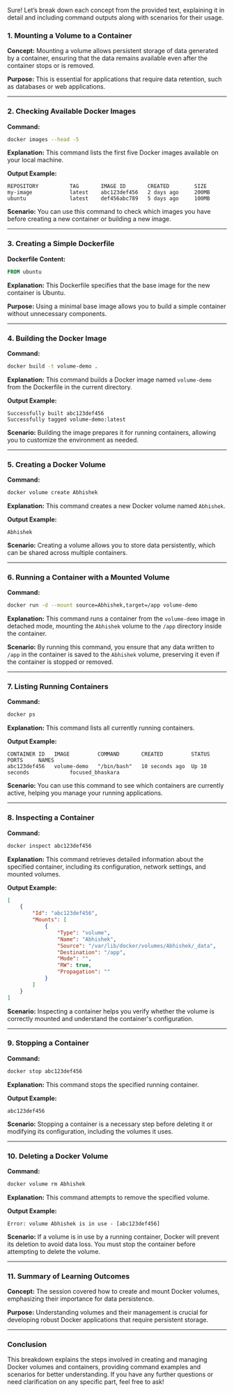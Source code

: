 Sure! Let’s break down each concept from the provided text, explaining it in detail and including command outputs along with scenarios for their usage.

### 1. Mounting a Volume to a Container

**Concept:**
Mounting a volume allows persistent storage of data generated by a container, ensuring that the data remains available even after the container stops or is removed.

**Purpose:**
This is essential for applications that require data retention, such as databases or web applications.

---

### 2. Checking Available Docker Images

**Command:**
```bash
docker images --head -5
```

**Explanation:**
This command lists the first five Docker images available on your local machine.

**Output Example:**
```
REPOSITORY          TAG       IMAGE ID       CREATED        SIZE
my-image            latest    abc123def456   2 days ago     200MB
ubuntu              latest    def456abc789   5 days ago     100MB
```

**Scenario:**
You can use this command to check which images you have before creating a new container or building a new image.

---

### 3. Creating a Simple Dockerfile

**Dockerfile Content:**
```dockerfile
FROM ubuntu
```

**Explanation:**
This Dockerfile specifies that the base image for the new container is Ubuntu.

**Purpose:**
Using a minimal base image allows you to build a simple container without unnecessary components.

---

### 4. Building the Docker Image

**Command:**
```bash
docker build -t volume-demo .
```

**Explanation:**
This command builds a Docker image named `volume-demo` from the Dockerfile in the current directory.

**Output Example:**
```
Successfully built abc123def456
Successfully tagged volume-demo:latest
```

**Scenario:**
Building the image prepares it for running containers, allowing you to customize the environment as needed.

---

### 5. Creating a Docker Volume

**Command:**
```bash
docker volume create Abhishek
```

**Explanation:**
This command creates a new Docker volume named `Abhishek`.

**Output Example:**
```
Abhishek
```

**Scenario:**
Creating a volume allows you to store data persistently, which can be shared across multiple containers.

---

### 6. Running a Container with a Mounted Volume

**Command:**
```bash
docker run -d --mount source=Abhishek,target=/app volume-demo
```

**Explanation:**
This command runs a container from the `volume-demo` image in detached mode, mounting the `Abhishek` volume to the `/app` directory inside the container.

**Scenario:**
By running this command, you ensure that any data written to `/app` in the container is saved to the `Abhishek` volume, preserving it even if the container is stopped or removed.

---

### 7. Listing Running Containers

**Command:**
```bash
docker ps
```

**Explanation:**
This command lists all currently running containers.

**Output Example:**
```
CONTAINER ID   IMAGE         COMMAND       CREATED         STATUS         PORTS     NAMES
abc123def456   volume-demo   "/bin/bash"   10 seconds ago  Up 10 seconds             focused_bhaskara
```

**Scenario:**
You can use this command to see which containers are currently active, helping you manage your running applications.

---

### 8. Inspecting a Container

**Command:**
```bash
docker inspect abc123def456
```

**Explanation:**
This command retrieves detailed information about the specified container, including its configuration, network settings, and mounted volumes.

**Output Example:**
```json
[
    {
        "Id": "abc123def456",
        "Mounts": [
            {
                "Type": "volume",
                "Name": "Abhishek",
                "Source": "/var/lib/docker/volumes/Abhishek/_data",
                "Destination": "/app",
                "Mode": "",
                "RW": true,
                "Propagation": ""
            }
        ]
    }
]
```

**Scenario:**
Inspecting a container helps you verify whether the volume is correctly mounted and understand the container's configuration.

---

### 9. Stopping a Container

**Command:**
```bash
docker stop abc123def456
```

**Explanation:**
This command stops the specified running container.

**Output Example:**
```
abc123def456
```

**Scenario:**
Stopping a container is a necessary step before deleting it or modifying its configuration, including the volumes it uses.

---

### 10. Deleting a Docker Volume

**Command:**
```bash
docker volume rm Abhishek
```

**Explanation:**
This command attempts to remove the specified volume.

**Output Example:**
```
Error: volume Abhishek is in use - [abc123def456]
```

**Scenario:**
If a volume is in use by a running container, Docker will prevent its deletion to avoid data loss. You must stop the container before attempting to delete the volume.

---

### 11. Summary of Learning Outcomes

**Concept:**
The session covered how to create and mount Docker volumes, emphasizing their importance for data persistence.

**Purpose:**
Understanding volumes and their management is crucial for developing robust Docker applications that require persistent storage.

---

### Conclusion

This breakdown explains the steps involved in creating and managing Docker volumes and containers, providing command examples and scenarios for better understanding. If you have any further questions or need clarification on any specific part, feel free to ask!